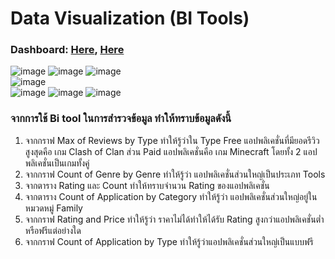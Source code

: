 # Data Visualization (BI Tools)
### Dashboard: [Here](https://app.powerbi.com/groups/me/reports/0ed8be24-6c32-41a5-a05e-52373658b23f/ReportSection?ctid=6f4432dc-20d2-441d-b1db-ac3380ba633d), [Here](https://app.powerbi.com/groups/me/reports/7771e6de-4205-4a02-9ea8-9868b4476332/ReportSection?ctid=6f4432dc-20d2-441d-b1db-ac3380ba633d)

![image](https://user-images.githubusercontent.com/68822792/146216903-f69bb26a-1c67-4d85-b5fc-bd986bd4f45a.png)
![image](https://user-images.githubusercontent.com/68822792/146216951-fcc7b162-0594-4bc7-b649-a2d410178abc.png)
![image](https://user-images.githubusercontent.com/54474594/146218171-8fe53cda-7211-4f3f-8dcb-b87e5f192bc4.png)<br>
![image](https://user-images.githubusercontent.com/54474594/146218214-802d6cbc-faf6-4bb5-8f9b-0cab4529314f.png)<br>
![image](https://user-images.githubusercontent.com/68822792/146217162-9e88c972-1d48-473a-9c6d-0d89ab9bd8ef.png)
![image](https://user-images.githubusercontent.com/68822792/146217016-c5dafb43-9d10-4dda-a0a0-71eb331384b6.png)
![image](https://user-images.githubusercontent.com/68822792/146217079-f8e91056-fb7d-4f70-9396-20b499f47d70.png)


### จากการใช้ Bi tool ในการสำรวจข้อมูล ทำให้ทราบข้อมูลดังนี้ 

1. จากกราฟ Max of Reviews by Type ทำให้รู้ว่าใน Type Free แอปพลิเคชั่นที่มียอดรีวิวสูงสุดคือ เกม Clash of Clan ส่วน Paid แอปพลิเคชั่นคือ เกม Minecraft โดยทั้ง 2 แอปพลิเคชั่นเป็นเกมทั้งคู่
2. จากกราฟ Count of Genre by Genre ทำให้รู้ว่า แอปพลิเคชั่นส่วนใหญ่เป็นประเภท Tools
3. จากตาราง Rating และ Count ทำให้ทราบจำนวน Rating ของแอปพลิเคชั่น
4. จากตาราง Count of Application by Category ทำให้รู้ว่า แอปพลิเคชั่นส่วนใหญ่อยู่ในหมวดหมู่ Family
5. จากกราฟ Rating and Price ทำให้รู้ว่า ราคาไม่ได้ทำให้ได้รับ Rating สูงกว่าแอปพลิเคชั่นต่ำหรือฟรีแต่อย่างใด
6. จากกราฟ Count of Application by Type ทำให้รู้ว่าแอปพลิเคชั่นส่วนใหญ่เป็นแบบฟรี

